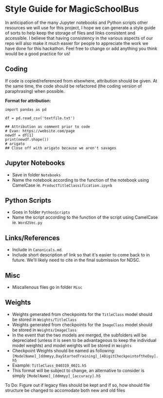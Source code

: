 # Style Guide for MagicSchoolBus

In anticipation of the many Jupyter notebooks and Python scripts other resources we will use for this project, 
I hope we can generate a style guide of sorts to help keep the storage of files and links consistent and accessible.
I believe that having consistency in the various aspects of our repo will also make it much easier for people to appreciate the work we have done for this hackathon.
Feel free to change or add anything you think would be a good practice for us!

## Coding
If code is copied/referenced from elsewhere, attribution should be given. 
At the same time, the code should be refactored (the coding version of paraphrasing) when possible.

**Format for attribution:**

```
import pandas as pd

df = pd.read_csv('textfile.txt')

## Attribution as comment prior to code
# Evan: https://website.com/page
newdf = df[1]
print(newdf.shape())
# arigato
## Close off with arigato because we aren't savages

```

## Jupyter Notebooks
* Save in folder `Notebooks`
* Name the notebook according to the function of the notebook using CamelCase ie. `ProductTitleClassification.ipynb`

## Python Scripts
* Goes in folder `PythonScripts`
* Name the script according to the function of the script using CamelCase ie. `Word2Vec.py`

## Links/References
* Include in `Canonicals.md`.
* Include short description of link so that it's easier to come back to in future. We'll likely need to cite in the final submission for NDSC.

## Misc
* Miscallenous files go in folder `Misc`

## Weights
* Weights generated from checkpoints for the `TitleClass` model should be stored in `Weights/TitleClass`
* Weights generated from checkpoints for the `ImageClass` model should be stored in `Weights/ImageClass`
* In the event that the two models are merged, the subfolders will be depreciated 
(unless it is seen to be advantageous to keep the individual model weights) and model weights will be stored in `Weights`
* Checkpoint Weights should be named as following: `[ModelName]_[ddmmyy,DayStartedTraining]_[4DigitCheckpointoftheDay].h5`
* Example: `TitleClass_040319_0021.h5`
* This format will be subject to change, an alternative to consider is simply `[ModelName]_[ddmmyy]_[accuracy].h5`

To Do: Figure out if legacy files should be kept and if so, how should file structure be changed to accomodate both new and old files

